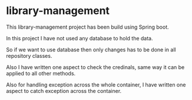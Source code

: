 # library-management
This library-management project has been build using Spring boot.

In this project I have not used any database to hold the data.

So if we want to use database then only changes has to be done in all repository classes.

Also I have written one aspect to check the credinals, same way it can be applied to all other methods.

Also for handling exception across the whole container, I have written one aspect to catch exception across the container.
